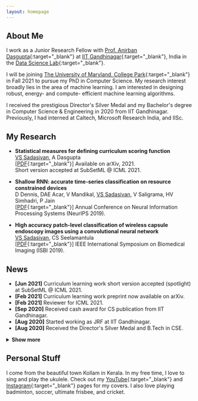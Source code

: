 ```yaml
---
layout: homepage
---
```


## About Me

I work as a Junior Research Fellow with [Prof. Anirban Dasgupta](https://labs.iitgn.ac.in/datascience/anirban-dasgupta/){:target="_blank"} at [IIT Gandhinagar](https://www.iitgn.ac.in/){:target="_blank"}, India in the [Data Science Lab](https://labs.iitgn.ac.in/datascience/){:target="_blank"}. 

I will be joining [The University of Maryland, College Park](https://www.cs.umd.edu/){:target="_blank"} in Fall 2021 to pursue my PhD in Computer Science. My research interest broadly lies in the area of machine learning. I am interested in designing robust, energy- and compute- efficient machine learning algorithms. 
 
I received the prestigious Director's Silver Medal and my Bachelor's degree in Computer Science & Engineering in 2020 from IIT Gandhinagar. Previously, I had interned at Caltech, Microsoft Research India, and IISc. 

## My Research

- **Statistical measures for defining curriculum scoring function**
  <br>
  <u>VS Sadasivan</u>, A Dasgupta
  <br>
  [[PDF](https://arxiv.org/abs/2103.00147){:target="_blank"}] Available on arXiv, 2021. <br>
  Short version accepted at SubSetML @ ICML 2021.
  
- **Shallow RNN: accurate time-series classification on resource constrained devices**
  <br>
  D Dennis, DAE Acar, V Mandikal, <u>VS Sadasivan</u>, V Saligrama, HV Simhadri, P Jain 
  <br>
  [[PDF](http://papers.nips.cc/paper/9451-shallow-rnn-accurate-time-series-classification-on-resource-constrained-devices.pdf){:target="_blank"}] Annual Conference on Neural Information Processing Systems (NeurIPS 2019).

- **High accuracy patch-level classification of wireless capsule endoscopy images using a convolutional neural network**
  <br>
  <u>VS Sadasivan</u>, CS Seelamantula 
  <br>
  [[PDF](https://ieeexplore.ieee.org/abstract/document/8759324/){:target="_blank"}] IEEE International Symposium on Biomedical Imaging (ISBI 2019).
  <br>
  
## News

- **[Jun 2021]** Curriculum learning work short version accepted (spotlight) at SubSetML @ ICML 2021.
- **[Feb 2021]** Curriculum learning work preprint now available on arXiv.
- **[Feb 2021]** Reviewer for ICML 2021.
- **[Sep 2020]** Received cash award for CS publication from IIT Gandhinagar.
- **[Aug 2020]** Started working as JRF at IIT Gandhinagar.
- **[Aug 2020]** Received the Director's Silver Medal and B.Tech in CSE.
<details>
<summary> <b> Show more </b> </summary>
<p>
<ul>
  <li><b>[Sep 2019]</b> Special mention for poster at UGRC 2019 at IIT Gandhinagar for work at Caltech.</li>
<li><b>[Sep 2019]</b> Work on Shallow RNN accepted at NeurIPS 2019.</li>
<li><b>[May 2019]</b> Started working as undergraduate research fellow at Caltech.</li>
<li><b>[Feb 2019]</b> Work on endoscopy abnormality classification accepted at IEEE ISBI 2019.</li>
<li><b>[Jan 2019]</b> Started working as research intern at MSR India.</li>
<li><b>[Nov 2018]</b> Received Caltech's SURF for summer 2019.</li>
<li><b>[May 2017]</b> Started working as research intern at IISc Bangalore.</li>
  </ul>
</p>
</details><p/>

## Personal Stuff

I come from the beautiful town Kollam in Kerala. In my free time, I love to sing and play the ukulele. Check out my [YouTube](https://www.youtube.com/channel/UCqtXUoA6m6mDXuoHyMy31PQ){:target="_blank"} and [Instagram](https://www.instagram.com/vinusankars/){:target="_blank"} pages for my covers. I also love playing badminton, soccer, ultimate frisbee, and cricket. 
